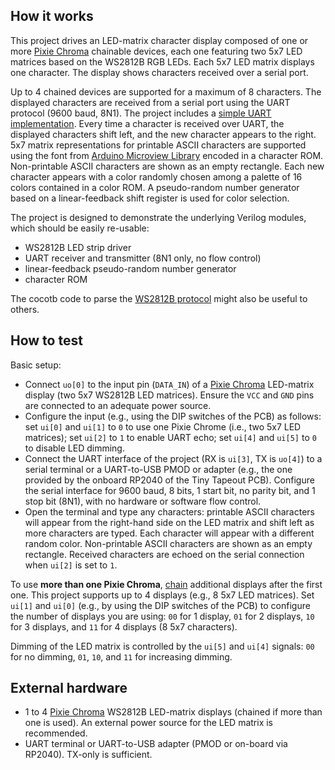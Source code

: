 <!---

This file is used to generate your project datasheet. Please fill in the information below and delete any unused
sections.

You can also include images in this folder and reference them in the markdown. Each image must be less than
512 kb in size, and the combined size of all images must be less than 1 MB.
-->

## How it works

This project drives an LED-matrix character display composed of one or more [Pixie Chroma](https://connornishijima.github.io/Pixie_Chroma/) chainable devices, each one featuring two 5x7 LED matrices based on the WS2812B RGB LEDs. Each 5x7 LED matrix displays one character. The display shows characters received over a serial port.

Up to 4 chained devices are supported for a maximum of 8 characters. The displayed characters are received from a serial port using the UART protocol (9600 baud, 8N1). The project includes a [simple UART implementation](https://github.com/ccattuto/verilog-uart). Every time a character is received over UART, the displayed characters shift left, and the new character appears to the right. 5x7 matrix representations for printable ASCII characters are supported using the font from [Arduino Microview Library](https://github.com/geekammo/MicroView-Arduino-Library/blob/master/font5x7.h) encoded in a character ROM. Non-printable ASCII characters are shown as an empty rectangle. Each new character appears with a color randomly chosen among a palette of 16 colors contained in a color ROM. A pseudo-random number generator based on a linear-feedback shift register is used for color selection.

The project is designed to demonstrate the underlying Verilog modules, which should be easily re-usable:
 - WS2812B LED strip driver
 - UART receiver and transmitter (8N1 only, no flow control)
 - linear-feedback pseudo-random number generator
 - character ROM
 
 The cocotb code to parse the [WS2812B protocol](https://cdn-shop.adafruit.com/datasheets/WS2812B.pdf) might also be useful to others.


## How to test

Basic setup:
* Connect `uo[0]` to the input pin (`DATA_IN`) of a [Pixie Chroma](https://connornishijima.github.io/Pixie_Chroma/) LED-matrix display (two 5x7 WS2812B LED matrices). Ensure the `VCC` and `GND` pins are connected to an adequate power source.
* Configure the input (e.g., using the DIP switches of the PCB) as follows: set `ui[0]` and `ui[1]` to `0` to use one Pixie Chrome (i.e., two 5x7 LED matrices); set `ui[2]` to `1` to enable UART echo; set `ui[4]` and `ui[5]` to `0` to disable LED dimming.
* Connect the UART interface of the project (RX is `ui[3]`, TX is `uo[4]`) to a serial terminal or a UART-to-USB PMOD or adapter (e.g., the one provided by the onboard RP2040 of the Tiny Tapeout PCB). Configure the serial interface for 9600 baud, 8 bits, 1 start bit, no parity bit, and 1 stop bit (8N1), with no hardware or software flow control.
* Open the terminal and type any characters: printable ASCII characters will appear from the right-hand side on the LED matrix and shift left as more characters are typed. Each character will appear with a different random color. Non-printable ASCII characters are shown as an empty rectangle. Received characters are echoed on the serial connection when `ui[2]` is set to `1`.

To use **more than one Pixie Chroma**, [chain](https://connornishijima.github.io/Pixie_Chroma/?section=datasheet) additional displays after the first one. This project supports up to 4 displays (e.g., 8 5x7 LED matrices). Set `ui[1]` and `ui[0]` (e.g., by using the DIP switches of the PCB) to configure the number of displays you are using: `00` for 1 display, `01` for 2 displays, `10` for 3 displays, and `11` for 4 displays (8 5x7 characters).

Dimming of the LED matrix is controlled by the `ui[5]` and `ui[4]` signals: `00` for no dimming, `01`, `10`, and `11` for increasing dimming.

## External hardware

* 1 to 4 [Pixie Chroma](https://connornishijima.github.io/Pixie_Chroma/) WS2812B LED-matrix displays (chained if more than one is used). An external power source for the LED matrix is recommended.
* UART terminal or UART-to-USB adapter (PMOD or on-board via RP2040). TX-only is sufficient.
